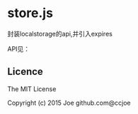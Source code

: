 # store.js
封装localstorage的api,并引入expires

API见：


## Licence ##

The MIT License

Copyright (c) 2015 Joe github.com@ccjoe